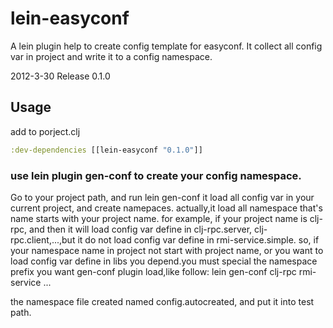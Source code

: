 # lein-easyconf

A lein plugin help to create config template for easyconf.
It collect all config var in project and write it to a config namespace.

2012-3-30 Release 0.1.0

## Usage

add to porject.clj

```clojure
:dev-dependencies [[lein-easyconf "0.1.0"]]
```

### use lein plugin gen-conf to create your config namespace.
Go to your project path, and run
    lein gen-conf
it load all config var in your current project, and create
namepaces. 
actually,it load all namespace that's name starts with your
project name. for example, if your project name is clj-rpc, and then
it will load config var define in clj-rpc.server,
clj-rpc.client,...,but it do not load config var define in
rmi-service.simple.
so, if your namespace name in project not start with project name, or
you want to load config var define in libs you depend.you must special
the namespace prefix you want gen-conf plugin load,like follow:
    lein gen-conf clj-rpc rmi-service ...

the namespace file created named config.autocreated, and put it into
test path. 

